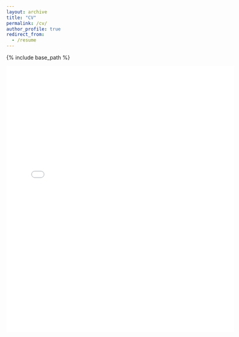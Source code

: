 ```yaml
---
layout: archive
title: "CV"
permalink: /cv/
author_profile: true
redirect_from:
  - /resume
---
```


{% include base_path %}

<embed src="{{ site.baseurl }}/files/sheshuaijie_CV_2023_11_15.pdf" width="600" height="700" type='application/pdf'> 